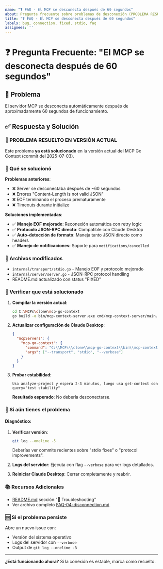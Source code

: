 ```yaml
---
name: "❓ FAQ - El MCP se desconecta después de 60 segundos"
about: Pregunta frecuente sobre problemas de desconexión (PROBLEMA RESUELTO)
title: "❓ FAQ - El MCP se desconecta después de 60 segundos"
labels: bug, connection, fixed, stdio, faq
assignees: ''
---
```


# ❓ Pregunta Frecuente: "El MCP se desconecta después de 60 segundos"

## 🎯 **Problema**
El servidor MCP se desconecta automáticamente después de aproximadamente 60 segundos de funcionamiento.

## ✅ **Respuesta y Solución**

### **🎉 PROBLEMA RESUELTO EN VERSIÓN ACTUAL**

Este problema **ya está solucionado** en la versión actual del MCP Go Context (commit del 2025-07-03).

### **🔧 Qué se solucionó**

**Problemas anteriores**:
- ❌ Server se desconectaba después de ~60 segundos
- ❌ Errores "Content-Length is not valid JSON"  
- ❌ EOF terminando el proceso prematuramente
- ❌ Timeouts durante initialize

**Soluciones implementadas**:
- ✅ **Manejo EOF mejorado**: Reconexión automática con retry logic
- ✅ **Protocolo JSON-RPC directo**: Compatible con Claude Desktop
- ✅ **Auto-detección de formato**: Maneja tanto JSON directo como headers
- ✅ **Manejo de notificaciones**: Soporte para `notifications/cancelled`

### **📁 Archivos modificados**
- `internal/transport/stdio.go` - Manejo EOF y protocolo mejorado
- `internal/server/server.go` - JSON-RPC protocol handling
- README.md actualizado con status "FIXED"

### **🧪 Verificar que está solucionado**

1. **Compilar la versión actual**:
   ```bash
   cd C:\MCPs\clone\mcp-go-context
   go build -o bin/mcp-context-server.exe cmd/mcp-context-server/main.go
   ```

2. **Actualizar configuración de Claude Desktop**:
   ```json
   {
     "mcpServers": {
       "mcp-go-context": {
         "command": "C:\\MCPs\\clone\\mcp-go-context\\bin\\mcp-context-server.exe",
         "args": ["--transport", "stdio", "--verbose"]
       }
     }
   }
   ```

3. **Probar estabilidad**:
   ```
   Usa analyze-project y espera 2-3 minutos, luego usa get-context con query="test stability"
   ```

   **Resultado esperado**: No debería desconectarse.

### **🐛 Si aún tienes el problema**

#### **Diagnóstico**:

1. **Verificar versión**:
   ```bash
   git log --oneline -5
   ```
   Deberías ver commits recientes sobre "stdio fixes" o "protocol improvements".

2. **Logs del servidor**:
   Ejecuta con flag `--verbose` para ver logs detallados.

3. **Reiniciar Claude Desktop**:
   Cerrar completamente y reabrir.

### **📚 Recursos Adicionales**
- [README.md](../../README.md) sección "🔧 Troubleshooting"
- Ver archivo completo [FAQ-04-disconnection.md](../../docs/faq/FAQ-04-disconnection.md)

### **🆘 Si el problema persiste**

Abre un nuevo issue con:
- Versión del sistema operativo
- Logs del servidor con `--verbose`
- Output de `git log --oneline -3`

---

**¿Está funcionando ahora?** Si la conexión es estable, marca como resuelto.

